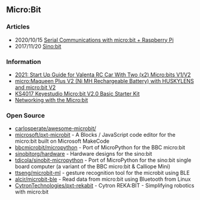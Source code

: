 ## Micro:Bit


### Articles
- 2020/10/15 [Serial Communications with micro:bit + Raspberry Pi](https://micromag.cc/serial-communications-with-micro-bit-raspberry-pi/)
- 2017/11/20 [Sino:bit](https://medium.com/dark-mountain/sino-bit-3691a7decf68)


### Information
- [2021: Start Up Guide for Valenta RC Car With Two (x2) Micro:bits V1/V2](https://www.instructables.com/Start-Up-Guide-2021-for-Valenta-RC-Car-With-X2-Mic/)
- [micro:Maqueen Plus V2 (Ni MH Rechargeable Battery) with HUSKYLENS and micro:bit V2](https://www.dfrobot.com/product-2030.html)
- [KS4017 Keyestudio Micro:bit V2.0 Basic Starter Kit](https://wiki.keyestudio.com/KS4017_Keyestudio_Micro:bit_V2.0_Basic_Starter_Kit)
- [Networking with the Micro:bit](https://microbit.nominetresearch.uk/)


### Open Source
- [carlosperate/awesome-microbit/](https://github.com/carlosperate/awesome-microbit/)
- [microsoft/pxt-microbit](https://github.com/microsoft/pxt-microbit) - A Blocks / JavaScript code editor for the micro:bit built on Microsoft MakeCode
- [bbcmicrobit/micropython](https://github.com/bbcmicrobit/micropython) - Port of MicroPython for the BBC micro:bit
- [sinobitorg/hardware](https://github.com/sinobitorg/hardware) - Hardware designs for the sino:bit
- [tdicola/sinobit-micropython](https://github.com/tdicola/sinobit-micropython) - Port of MicroPython for the sino:bit single board computer (a variant of the BBC micro:bit & Calliope Mini)
- [ttseng/microbit-ml](https://github.com/ttseng/microbit-ml) - gesture recognition tool for the microbit using BLE
- [alcir/microbit-ble](https://github.com/alcir/microbit-ble) - Read data from micro:bit using Bluetooth from Linux
- [CytronTechnologies/pxt-rekabit](https://github.com/CytronTechnologies/pxt-rekabit) - Cytron REKA:BIT - Simplifying robotics with micro:bit
